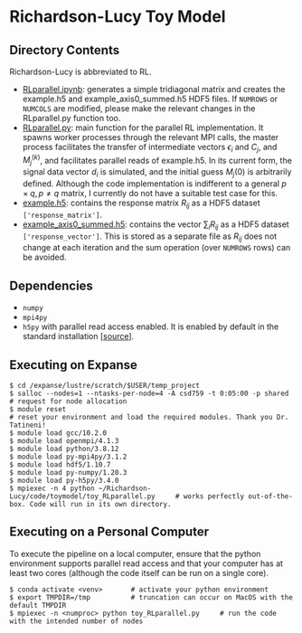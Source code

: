 # Richardson-Lucy Toy Model

## Directory Contents

Richardson-Lucy is abbreviated to RL.

- [RLparallel.ipynb](Richardson-Lucy/RLparallel.ipynb): generates a simple tridiagonal matrix and creates the example.h5 and example_axis0_summed.h5 HDF5 files. If `NUMROWS` or `NUMCOLS` are modified, please make the relevant changes in the RLparallel.py function too. 
- [RLparallel.py](Richardson-Lucy/RLparallel.py): main function for the parallel RL implementation. It spawns worker processes through the relevant MPI calls,  the master process facilitates the transfer of intermediate vectors $\epsilon_i$ and $C_j$, and $M_j^{(k)}$, and facilitates parallel reads of example.h5. In its current form, the signal data vector $d_i$ is simulated, and the initial guess $M_j{(0)}$ is arbitrarily defined. Although the code implementation is indifferent to a general $p\times q, p\neq q$ matrix, I currently do not have a suitable test case for this. 
- [example.h5](Richardson-Lucy/example.h5): contains the response matrix $R_{ij}$ as a HDF5 dataset `['response_matrix']`. 
- [example_axis0_summed.h5](Richardson-Lucy/example_axis0_summed.h5): contains the vector $\sum_i R_{ij}$ as a HDF5 dataset `['response_vector']`. This is stored as a separate file as $R_{ij}$ does not change at each iteration and the sum operation (over `NUMROWS` rows) can be avoided. 

## Dependencies
- `numpy`
- `mpi4py`
- `h5py` with parallel read access enabled. It is enabled by default in the standard installation [[source](https://docs.h5py.org/en/latest/mpi.html)]. 

## Executing on Expanse

```
$ cd /expanse/lustre/scratch/$USER/temp_project
$ salloc --nodes=1 --ntasks-per-node=4 -A csd759 -t 0:05:00 -p shared       # request for node allocation
$ module reset                                                              # reset your environment and load the required modules. Thank you Dr. Tatineni!
$ module load gcc/10.2.0
$ module load openmpi/4.1.3
$ module load python/3.8.12
$ module load py-mpi4py/3.1.2
$ module load hdf5/1.10.7
$ module load py-numpy/1.20.3
$ module load py-h5py/3.4.0
$ mpiexec -n 4 python ~/Richardson-Lucy/code/toymodel/toy_RLparallel.py		# works perfectly out-of-the-box. Code will run in its own directory.
```

## Executing on a Personal Computer

To execute the pipeline on a local computer, ensure that the python environment supports parallel read access and that your computer has at least two cores (although the code itself can be run on a single core). 
```
$ conda activate <venv>       # activate your python environment
$ export TMPDIR=/tmp          # truncation can occur on MacOS with the default TMPDIR
$ mpiexec -n <numproc> python toy_RLparallel.py     # run the code with the intended number of nodes
```